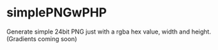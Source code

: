 simplePNGwPHP
=============

Generate simple 24bit PNG just with a rgba hex value, width and height. (Gradients coming soon)